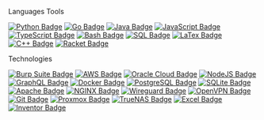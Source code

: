 Languages Tools

<p dir="auto"><a target="_blank" rel="noopener noreferrer nofollow" href="https://camo.githubusercontent.com/48d88076f782cd1c82ba93b3dbcf27a066ea02f6245d6c7943f91f39594fbd65/68747470733a2f2f696d672e736869656c64732e696f2f62616467652f507974686f6e2d3337373641423f7374796c653d666f722d7468652d6261646765266c6162656c436f6c6f723d626c61636b266c6f676f3d707974686f6e266c6f676f436f6c6f723d7768697465"><img src="https://camo.githubusercontent.com/48d88076f782cd1c82ba93b3dbcf27a066ea02f6245d6c7943f91f39594fbd65/68747470733a2f2f696d672e736869656c64732e696f2f62616467652f507974686f6e2d3337373641423f7374796c653d666f722d7468652d6261646765266c6162656c436f6c6f723d626c61636b266c6f676f3d707974686f6e266c6f676f436f6c6f723d7768697465" alt="Python Badge" data-canonical-src="https://img.shields.io/badge/Python-3776AB?style=for-the-badge&amp;labelColor=black&amp;logo=python&amp;logoColor=white" style="max-width: 100%;"></a>
<a target="_blank" rel="noopener noreferrer nofollow" href="https://camo.githubusercontent.com/3a26b9593899bc9d272e53c96887b689dd8b985396f7e9c88a1ff9c0dea26bbd/68747470733a2f2f696d672e736869656c64732e696f2f62616467652f476f2d3030414444383f7374796c653d666f722d7468652d6261646765266c6162656c436f6c6f723d626c61636b266c6f676f3d676f266c6f676f436f6c6f723d7768697465"><img src="https://camo.githubusercontent.com/3a26b9593899bc9d272e53c96887b689dd8b985396f7e9c88a1ff9c0dea26bbd/68747470733a2f2f696d672e736869656c64732e696f2f62616467652f476f2d3030414444383f7374796c653d666f722d7468652d6261646765266c6162656c436f6c6f723d626c61636b266c6f676f3d676f266c6f676f436f6c6f723d7768697465" alt="Go Badge" data-canonical-src="https://img.shields.io/badge/Go-00ADD8?style=for-the-badge&amp;labelColor=black&amp;logo=go&amp;logoColor=white" style="max-width: 100%;"></a>
<a target="_blank" rel="noopener noreferrer nofollow" href="https://camo.githubusercontent.com/457bd0242c682483d91d9dd06bf7daada11e316eff611239f0798701464bdc53/68747470733a2f2f696d672e736869656c64732e696f2f62616467652f4a6176612d3030373339363f7374796c653d666f722d7468652d6261646765266c6162656c436f6c6f723d626c61636b266c6f676f3d6a617661266c6f676f436f6c6f723d7768697465"><img src="https://camo.githubusercontent.com/457bd0242c682483d91d9dd06bf7daada11e316eff611239f0798701464bdc53/68747470733a2f2f696d672e736869656c64732e696f2f62616467652f4a6176612d3030373339363f7374796c653d666f722d7468652d6261646765266c6162656c436f6c6f723d626c61636b266c6f676f3d6a617661266c6f676f436f6c6f723d7768697465" alt="Java Badge" data-canonical-src="https://img.shields.io/badge/Java-007396?style=for-the-badge&amp;labelColor=black&amp;logo=java&amp;logoColor=white" style="max-width: 100%;"></a>
<a target="_blank" rel="noopener noreferrer nofollow" href="https://camo.githubusercontent.com/b1bf6d340c01d8107a1a2612fb5f3b73da8e03f6a34a929df4ca0e3ac7295d39/68747470733a2f2f696d672e736869656c64732e696f2f62616467652f4a6176617363726970742d4630444234463f7374796c653d666f722d7468652d6261646765266c6162656c436f6c6f723d626c61636b266c6f676f3d6a617661736372697074266c6f676f436f6c6f723d7768697465"><img src="https://camo.githubusercontent.com/b1bf6d340c01d8107a1a2612fb5f3b73da8e03f6a34a929df4ca0e3ac7295d39/68747470733a2f2f696d672e736869656c64732e696f2f62616467652f4a6176617363726970742d4630444234463f7374796c653d666f722d7468652d6261646765266c6162656c436f6c6f723d626c61636b266c6f676f3d6a617661736372697074266c6f676f436f6c6f723d7768697465" alt="JavaScript Badge" data-canonical-src="https://img.shields.io/badge/Javascript-F0DB4F?style=for-the-badge&amp;labelColor=black&amp;logo=javascript&amp;logoColor=white" style="max-width: 100%;"></a>
<a target="_blank" rel="noopener noreferrer nofollow" href="https://camo.githubusercontent.com/645935b3d940d2eb46eac35f485f63f3c310babb59d5f61719d10e58ae6f5640/68747470733a2f2f696d672e736869656c64732e696f2f62616467652f547970655363726970742d3331373843363f7374796c653d666f722d7468652d6261646765266c6162656c436f6c6f723d626c61636b266c6f676f3d74797065736372697074266c6f676f436f6c6f723d7768697465"><img src="https://camo.githubusercontent.com/645935b3d940d2eb46eac35f485f63f3c310babb59d5f61719d10e58ae6f5640/68747470733a2f2f696d672e736869656c64732e696f2f62616467652f547970655363726970742d3331373843363f7374796c653d666f722d7468652d6261646765266c6162656c436f6c6f723d626c61636b266c6f676f3d74797065736372697074266c6f676f436f6c6f723d7768697465" alt="TypeScript Badge" data-canonical-src="https://img.shields.io/badge/TypeScript-3178C6?style=for-the-badge&amp;labelColor=black&amp;logo=typescript&amp;logoColor=white" style="max-width: 100%;"></a>
<a target="_blank" rel="noopener noreferrer nofollow" href="https://camo.githubusercontent.com/04dba38e5ec8414caa126b7466f1c3e53cc556af58e98916a260c92ea285e8a1/68747470733a2f2f696d672e736869656c64732e696f2f62616467652f426173682d3445414132353f7374796c653d666f722d7468652d6261646765266c6162656c436f6c6f723d626c61636b266c6f676f3d676e7562617368266c6f676f436f6c6f723d7768697465"><img src="https://camo.githubusercontent.com/04dba38e5ec8414caa126b7466f1c3e53cc556af58e98916a260c92ea285e8a1/68747470733a2f2f696d672e736869656c64732e696f2f62616467652f426173682d3445414132353f7374796c653d666f722d7468652d6261646765266c6162656c436f6c6f723d626c61636b266c6f676f3d676e7562617368266c6f676f436f6c6f723d7768697465" alt="Bash Badge" data-canonical-src="https://img.shields.io/badge/Bash-4EAA25?style=for-the-badge&amp;labelColor=black&amp;logo=gnubash&amp;logoColor=white" style="max-width: 100%;"></a>
<a target="_blank" rel="noopener noreferrer nofollow" href="https://camo.githubusercontent.com/f6915e0c52a5fd64b9d61ff2186aed5b61d2e28268baaf3650459c9944c63f09/68747470733a2f2f696d672e736869656c64732e696f2f62616467652f53514c2d3431363945313f7374796c653d666f722d7468652d6261646765266c6162656c436f6c6f723d626c61636b266c6f676f3d706f737467726573716c266c6f676f436f6c6f723d7768697465"><img src="https://camo.githubusercontent.com/f6915e0c52a5fd64b9d61ff2186aed5b61d2e28268baaf3650459c9944c63f09/68747470733a2f2f696d672e736869656c64732e696f2f62616467652f53514c2d3431363945313f7374796c653d666f722d7468652d6261646765266c6162656c436f6c6f723d626c61636b266c6f676f3d706f737467726573716c266c6f676f436f6c6f723d7768697465" alt="SQL Badge" data-canonical-src="https://img.shields.io/badge/SQL-4169E1?style=for-the-badge&amp;labelColor=black&amp;logo=postgresql&amp;logoColor=white" style="max-width: 100%;"></a>
<a target="_blank" rel="noopener noreferrer nofollow" href="https://camo.githubusercontent.com/6fccee5146659e536f87b7fbcf1f0e9067b018692dbe014f4beb1cd94263796b/68747470733a2f2f696d672e736869656c64732e696f2f62616467652f4c615465782d3030383038303f7374796c653d666f722d7468652d6261646765266c6162656c436f6c6f723d626c61636b266c6f676f3d4c61546578266c6f676f436f6c6f723d7768697465"><img src="https://camo.githubusercontent.com/6fccee5146659e536f87b7fbcf1f0e9067b018692dbe014f4beb1cd94263796b/68747470733a2f2f696d672e736869656c64732e696f2f62616467652f4c615465782d3030383038303f7374796c653d666f722d7468652d6261646765266c6162656c436f6c6f723d626c61636b266c6f676f3d4c61546578266c6f676f436f6c6f723d7768697465" alt="LaTex Badge" data-canonical-src="https://img.shields.io/badge/LaTex-008080?style=for-the-badge&amp;labelColor=black&amp;logo=LaTex&amp;logoColor=white" style="max-width: 100%;"></a>
<a target="_blank" rel="noopener noreferrer nofollow" href="https://camo.githubusercontent.com/c67dbd03403a84f9a682cec93a1031e1d4a8ff7009f61135ceee45fbc3d3dfb5/68747470733a2f2f696d672e736869656c64732e696f2f62616467652f432b2b2d3030353939433f7374796c653d666f722d7468652d6261646765266c6162656c436f6c6f723d626c61636b266c6f676f3d63706c7573706c7573266c6f676f436f6c6f723d7768697465"><img src="https://camo.githubusercontent.com/c67dbd03403a84f9a682cec93a1031e1d4a8ff7009f61135ceee45fbc3d3dfb5/68747470733a2f2f696d672e736869656c64732e696f2f62616467652f432b2b2d3030353939433f7374796c653d666f722d7468652d6261646765266c6162656c436f6c6f723d626c61636b266c6f676f3d63706c7573706c7573266c6f676f436f6c6f723d7768697465" alt="C++ Badge" data-canonical-src="https://img.shields.io/badge/C++-00599C?style=for-the-badge&amp;labelColor=black&amp;logo=cplusplus&amp;logoColor=white" style="max-width: 100%;"></a>
<a target="_blank" rel="noopener noreferrer nofollow" href="https://camo.githubusercontent.com/2d02d40ed4e844e74bad1c6c0c966e9c8d185c355f207b8b08ab22a08fd56366/68747470733a2f2f696d672e736869656c64732e696f2f62616467652f5261636b65742d3946314432303f7374796c653d666f722d7468652d6261646765266c6162656c436f6c6f723d626c61636b266c6f676f3d5261636b6574266c6f676f436f6c6f723d7768697465"><img src="https://camo.githubusercontent.com/2d02d40ed4e844e74bad1c6c0c966e9c8d185c355f207b8b08ab22a08fd56366/68747470733a2f2f696d672e736869656c64732e696f2f62616467652f5261636b65742d3946314432303f7374796c653d666f722d7468652d6261646765266c6162656c436f6c6f723d626c61636b266c6f676f3d5261636b6574266c6f676f436f6c6f723d7768697465" alt="Racket Badge" data-canonical-src="https://img.shields.io/badge/Racket-9F1D20?style=for-the-badge&amp;labelColor=black&amp;logo=Racket&amp;logoColor=white" style="max-width: 100%;"></a></p>


Technologies

<p dir="auto"><a target="_blank" rel="noopener noreferrer nofollow" href="https://camo.githubusercontent.com/68ad77223d309dccd4491cddbd3087416156204364d8092bdfc29abda74f321d/68747470733a2f2f696d672e736869656c64732e696f2f62616467652f427572705f53756974652d4646363633333f7374796c653d666f722d7468652d6261646765266c6162656c436f6c6f723d626c61636b266c6f676f3d266c6f676f436f6c6f723d7768697465"><img src="https://camo.githubusercontent.com/68ad77223d309dccd4491cddbd3087416156204364d8092bdfc29abda74f321d/68747470733a2f2f696d672e736869656c64732e696f2f62616467652f427572705f53756974652d4646363633333f7374796c653d666f722d7468652d6261646765266c6162656c436f6c6f723d626c61636b266c6f676f3d266c6f676f436f6c6f723d7768697465" alt="Burp Suite Badge" data-canonical-src="https://img.shields.io/badge/Burp_Suite-FF6633?style=for-the-badge&amp;labelColor=black&amp;logo=&amp;logoColor=white" style="max-width: 100%;"></a>
<a target="_blank" rel="noopener noreferrer nofollow" href="https://camo.githubusercontent.com/41125c8c9d7d08138000561c20b4de326839c9163c5c0aea6e5366e5b3ab3151/68747470733a2f2f696d672e736869656c64732e696f2f62616467652f4157532d3233324633453f7374796c653d666f722d7468652d6261646765266c6162656c436f6c6f723d626c61636b266c6f676f3d616d617a6f6e617773266c6f676f436f6c6f723d7768697465"><img src="https://camo.githubusercontent.com/41125c8c9d7d08138000561c20b4de326839c9163c5c0aea6e5366e5b3ab3151/68747470733a2f2f696d672e736869656c64732e696f2f62616467652f4157532d3233324633453f7374796c653d666f722d7468652d6261646765266c6162656c436f6c6f723d626c61636b266c6f676f3d616d617a6f6e617773266c6f676f436f6c6f723d7768697465" alt="AWS Badge" data-canonical-src="https://img.shields.io/badge/AWS-232F3E?style=for-the-badge&amp;labelColor=black&amp;logo=amazonaws&amp;logoColor=white" style="max-width: 100%;"></a>
<a target="_blank" rel="noopener noreferrer nofollow" href="https://camo.githubusercontent.com/695393b338b67299671fa29ef8f2656e246f5f5113409ae73010f77aa1665f81/68747470733a2f2f696d672e736869656c64732e696f2f62616467652f4f7261636c655f436c6f75642d4638303030303f7374796c653d666f722d7468652d6261646765266c6162656c436f6c6f723d626c61636b266c6f676f3d6f7261636c65266c6f676f436f6c6f723d7768697465"><img src="https://camo.githubusercontent.com/695393b338b67299671fa29ef8f2656e246f5f5113409ae73010f77aa1665f81/68747470733a2f2f696d672e736869656c64732e696f2f62616467652f4f7261636c655f436c6f75642d4638303030303f7374796c653d666f722d7468652d6261646765266c6162656c436f6c6f723d626c61636b266c6f676f3d6f7261636c65266c6f676f436f6c6f723d7768697465" alt="Oracle Cloud Badge" data-canonical-src="https://img.shields.io/badge/Oracle_Cloud-F80000?style=for-the-badge&amp;labelColor=black&amp;logo=oracle&amp;logoColor=white" style="max-width: 100%;"></a>
<a target="_blank" rel="noopener noreferrer nofollow" href="https://camo.githubusercontent.com/d2e274cf4baa056f68b8f8efea0b68a4cd4f52bb5669a7f101c054917dd697bc/68747470733a2f2f696d672e736869656c64732e696f2f62616467652f4e6f64652e4a532d3333393933333f7374796c653d666f722d7468652d6261646765266c6162656c436f6c6f723d626c61636b266c6f676f3d6e6f6465646f746a73266c6f676f436f6c6f723d7768697465"><img src="https://camo.githubusercontent.com/d2e274cf4baa056f68b8f8efea0b68a4cd4f52bb5669a7f101c054917dd697bc/68747470733a2f2f696d672e736869656c64732e696f2f62616467652f4e6f64652e4a532d3333393933333f7374796c653d666f722d7468652d6261646765266c6162656c436f6c6f723d626c61636b266c6f676f3d6e6f6465646f746a73266c6f676f436f6c6f723d7768697465" alt="NodeJS Badge" data-canonical-src="https://img.shields.io/badge/Node.JS-339933?style=for-the-badge&amp;labelColor=black&amp;logo=nodedotjs&amp;logoColor=white" style="max-width: 100%;"></a>
<a target="_blank" rel="noopener noreferrer nofollow" href="https://camo.githubusercontent.com/972eab49583805c1b89681a4d4be196d77e4a3ffe926b45aaa9873bbfa7f34e0/68747470733a2f2f696d672e736869656c64732e696f2f62616467652f4772617068514c2d4531303039383f7374796c653d666f722d7468652d6261646765266c6162656c436f6c6f723d626c61636b266c6f676f3d4772617068514c266c6f676f436f6c6f723d7768697465"><img src="https://camo.githubusercontent.com/972eab49583805c1b89681a4d4be196d77e4a3ffe926b45aaa9873bbfa7f34e0/68747470733a2f2f696d672e736869656c64732e696f2f62616467652f4772617068514c2d4531303039383f7374796c653d666f722d7468652d6261646765266c6162656c436f6c6f723d626c61636b266c6f676f3d4772617068514c266c6f676f436f6c6f723d7768697465" alt="GraphQL Badge" data-canonical-src="https://img.shields.io/badge/GraphQL-E10098?style=for-the-badge&amp;labelColor=black&amp;logo=GraphQL&amp;logoColor=white" style="max-width: 100%;"></a>
<a target="_blank" rel="noopener noreferrer nofollow" href="https://camo.githubusercontent.com/fe7dab08b0d322651c6fe51146dae4eddbf7c588ff275e1d195565c306915231/68747470733a2f2f696d672e736869656c64732e696f2f62616467652f646f636b65722d3234393645443f7374796c653d666f722d7468652d6261646765266c6162656c436f6c6f723d626c61636b266c6f676f3d646f636b6572266c6f676f436f6c6f723d7768697465"><img src="https://camo.githubusercontent.com/fe7dab08b0d322651c6fe51146dae4eddbf7c588ff275e1d195565c306915231/68747470733a2f2f696d672e736869656c64732e696f2f62616467652f646f636b65722d3234393645443f7374796c653d666f722d7468652d6261646765266c6162656c436f6c6f723d626c61636b266c6f676f3d646f636b6572266c6f676f436f6c6f723d7768697465" alt="Docker Badge" data-canonical-src="https://img.shields.io/badge/docker-2496ED?style=for-the-badge&amp;labelColor=black&amp;logo=docker&amp;logoColor=white" style="max-width: 100%;"></a>
<a target="_blank" rel="noopener noreferrer nofollow" href="https://camo.githubusercontent.com/3117401147a114ec41b4ab8611b61c5825736114bd417f2d7c81a467f995ed6a/68747470733a2f2f696d672e736869656c64732e696f2f62616467652f706f737467726573716c2d3431363945313f7374796c653d666f722d7468652d6261646765266c6162656c436f6c6f723d626c61636b266c6f676f3d706f737467726573716c266c6f676f436f6c6f723d7768697465"><img src="https://camo.githubusercontent.com/3117401147a114ec41b4ab8611b61c5825736114bd417f2d7c81a467f995ed6a/68747470733a2f2f696d672e736869656c64732e696f2f62616467652f706f737467726573716c2d3431363945313f7374796c653d666f722d7468652d6261646765266c6162656c436f6c6f723d626c61636b266c6f676f3d706f737467726573716c266c6f676f436f6c6f723d7768697465" alt="PostgreSQL Badge" data-canonical-src="https://img.shields.io/badge/postgresql-4169E1?style=for-the-badge&amp;labelColor=black&amp;logo=postgresql&amp;logoColor=white" style="max-width: 100%;"></a>
<a target="_blank" rel="noopener noreferrer nofollow" href="https://camo.githubusercontent.com/7f970b133563dc8b8b1c8193166649d0cbc3202f512338631774340c2f57d608/68747470733a2f2f696d672e736869656c64732e696f2f62616467652f73716c6974652d3030334235373f7374796c653d666f722d7468652d6261646765266c6162656c436f6c6f723d626c61636b266c6f676f3d73716c697465266c6f676f436f6c6f723d7768697465"><img src="https://camo.githubusercontent.com/7f970b133563dc8b8b1c8193166649d0cbc3202f512338631774340c2f57d608/68747470733a2f2f696d672e736869656c64732e696f2f62616467652f73716c6974652d3030334235373f7374796c653d666f722d7468652d6261646765266c6162656c436f6c6f723d626c61636b266c6f676f3d73716c697465266c6f676f436f6c6f723d7768697465" alt="SQLite Badge" data-canonical-src="https://img.shields.io/badge/sqlite-003B57?style=for-the-badge&amp;labelColor=black&amp;logo=sqlite&amp;logoColor=white" style="max-width: 100%;"></a>
<a target="_blank" rel="noopener noreferrer nofollow" href="https://camo.githubusercontent.com/f4d53a962f7cda93b1ce2f71eb500a4a521f0f2b15e4372ccd0ae5d2f16440d8/68747470733a2f2f696d672e736869656c64732e696f2f62616467652f6170616368652d4432323132383f7374796c653d666f722d7468652d6261646765266c6162656c436f6c6f723d626c61636b266c6f676f3d617061636865266c6f676f436f6c6f723d7768697465"><img src="https://camo.githubusercontent.com/f4d53a962f7cda93b1ce2f71eb500a4a521f0f2b15e4372ccd0ae5d2f16440d8/68747470733a2f2f696d672e736869656c64732e696f2f62616467652f6170616368652d4432323132383f7374796c653d666f722d7468652d6261646765266c6162656c436f6c6f723d626c61636b266c6f676f3d617061636865266c6f676f436f6c6f723d7768697465" alt="Apache Badge" data-canonical-src="https://img.shields.io/badge/apache-D22128?style=for-the-badge&amp;labelColor=black&amp;logo=apache&amp;logoColor=white" style="max-width: 100%;"></a>
<a target="_blank" rel="noopener noreferrer nofollow" href="https://camo.githubusercontent.com/8650813f664306375dc8dc0b9f987a0721ce10bbc0646edbdd729f96b4a3ce02/68747470733a2f2f696d672e736869656c64732e696f2f62616467652f6e67696e782d3236393533393f7374796c653d666f722d7468652d6261646765266c6162656c436f6c6f723d626c61636b266c6f676f3d6e67696e78266c6f676f436f6c6f723d7768697465"><img src="https://camo.githubusercontent.com/8650813f664306375dc8dc0b9f987a0721ce10bbc0646edbdd729f96b4a3ce02/68747470733a2f2f696d672e736869656c64732e696f2f62616467652f6e67696e782d3236393533393f7374796c653d666f722d7468652d6261646765266c6162656c436f6c6f723d626c61636b266c6f676f3d6e67696e78266c6f676f436f6c6f723d7768697465" alt="NGINX Badge" data-canonical-src="https://img.shields.io/badge/nginx-269539?style=for-the-badge&amp;labelColor=black&amp;logo=nginx&amp;logoColor=white" style="max-width: 100%;"></a>
<a target="_blank" rel="noopener noreferrer nofollow" href="https://camo.githubusercontent.com/4992acb655cc862224c54da44720593d371235387074c00eb149eef544dd1f58/68747470733a2f2f696d672e736869656c64732e696f2f62616467652f7769726567756172642d3838313731413f7374796c653d666f722d7468652d6261646765266c6162656c436f6c6f723d626c61636b266c6f676f3d576972656775617264266c6f676f436f6c6f723d7768697465"><img src="https://camo.githubusercontent.com/4992acb655cc862224c54da44720593d371235387074c00eb149eef544dd1f58/68747470733a2f2f696d672e736869656c64732e696f2f62616467652f7769726567756172642d3838313731413f7374796c653d666f722d7468652d6261646765266c6162656c436f6c6f723d626c61636b266c6f676f3d576972656775617264266c6f676f436f6c6f723d7768697465" alt="Wireguard Badge" data-canonical-src="https://img.shields.io/badge/wireguard-88171A?style=for-the-badge&amp;labelColor=black&amp;logo=Wireguard&amp;logoColor=white" style="max-width: 100%;"></a>
<a target="_blank" rel="noopener noreferrer nofollow" href="https://camo.githubusercontent.com/5b20c37345ba0d1f1a66b7a9c946324c199252cf35260ef7c8c6e6997338343a/68747470733a2f2f696d672e736869656c64732e696f2f62616467652f4f70656e56504e2d4541374532303f7374796c653d666f722d7468652d6261646765266c6162656c436f6c6f723d626c61636b266c6f676f3d4f70656e56504e266c6f676f436f6c6f723d7768697465"><img src="https://camo.githubusercontent.com/5b20c37345ba0d1f1a66b7a9c946324c199252cf35260ef7c8c6e6997338343a/68747470733a2f2f696d672e736869656c64732e696f2f62616467652f4f70656e56504e2d4541374532303f7374796c653d666f722d7468652d6261646765266c6162656c436f6c6f723d626c61636b266c6f676f3d4f70656e56504e266c6f676f436f6c6f723d7768697465" alt="OpenVPN Badge" data-canonical-src="https://img.shields.io/badge/OpenVPN-EA7E20?style=for-the-badge&amp;labelColor=black&amp;logo=OpenVPN&amp;logoColor=white" style="max-width: 100%;"></a>
<a target="_blank" rel="noopener noreferrer nofollow" href="https://camo.githubusercontent.com/72704e4d34232bd73405581eb67912cef9025312c7eb93adc50627ce697b5f6f/68747470733a2f2f696d672e736869656c64732e696f2f62616467652f4769742d4630353033323f7374796c653d666f722d7468652d6261646765266c6162656c436f6c6f723d626c61636b266c6f676f3d676974266c6f676f436f6c6f723d7768697465"><img src="https://camo.githubusercontent.com/72704e4d34232bd73405581eb67912cef9025312c7eb93adc50627ce697b5f6f/68747470733a2f2f696d672e736869656c64732e696f2f62616467652f4769742d4630353033323f7374796c653d666f722d7468652d6261646765266c6162656c436f6c6f723d626c61636b266c6f676f3d676974266c6f676f436f6c6f723d7768697465" alt="Git Badge" data-canonical-src="https://img.shields.io/badge/Git-F05032?style=for-the-badge&amp;labelColor=black&amp;logo=git&amp;logoColor=white" style="max-width: 100%;"></a>
<a target="_blank" rel="noopener noreferrer nofollow" href="https://camo.githubusercontent.com/a83e76f7cb663d3bcd9e49130941b9e11923b2bee22c1a57b17e8b75baa9e75b/68747470733a2f2f696d672e736869656c64732e696f2f62616467652f50726f786d6f782d4535373030303f7374796c653d666f722d7468652d6261646765266c6162656c436f6c6f723d626c61636b266c6f676f3d70726f786d6f78266c6f676f436f6c6f723d7768697465"><img src="https://camo.githubusercontent.com/a83e76f7cb663d3bcd9e49130941b9e11923b2bee22c1a57b17e8b75baa9e75b/68747470733a2f2f696d672e736869656c64732e696f2f62616467652f50726f786d6f782d4535373030303f7374796c653d666f722d7468652d6261646765266c6162656c436f6c6f723d626c61636b266c6f676f3d70726f786d6f78266c6f676f436f6c6f723d7768697465" alt="Proxmox Badge" data-canonical-src="https://img.shields.io/badge/Proxmox-E57000?style=for-the-badge&amp;labelColor=black&amp;logo=proxmox&amp;logoColor=white" style="max-width: 100%;"></a>
<a target="_blank" rel="noopener noreferrer nofollow" href="https://camo.githubusercontent.com/d24d30c29f10b827643c7f774c787353e3e52fcaa692a4c27c8ab1411cd3f64c/68747470733a2f2f696d672e736869656c64732e696f2f62616467652f547275654e41532d3030393544353f7374796c653d666f722d7468652d6261646765266c6162656c436f6c6f723d626c61636b266c6f676f3d747275656e6173266c6f676f436f6c6f723d7768697465"><img src="https://camo.githubusercontent.com/d24d30c29f10b827643c7f774c787353e3e52fcaa692a4c27c8ab1411cd3f64c/68747470733a2f2f696d672e736869656c64732e696f2f62616467652f547275654e41532d3030393544353f7374796c653d666f722d7468652d6261646765266c6162656c436f6c6f723d626c61636b266c6f676f3d747275656e6173266c6f676f436f6c6f723d7768697465" alt="TrueNAS Badge" data-canonical-src="https://img.shields.io/badge/TrueNAS-0095D5?style=for-the-badge&amp;labelColor=black&amp;logo=truenas&amp;logoColor=white" style="max-width: 100%;"></a>
<a target="_blank" rel="noopener noreferrer nofollow" href="https://camo.githubusercontent.com/dd25459370f0ecb3eebc7bcb074c3853ed90da073e0a488092e1645594965aa2/68747470733a2f2f696d672e736869656c64732e696f2f62616467652f457863656c2d3231373334363f7374796c653d666f722d7468652d6261646765266c6162656c436f6c6f723d626c61636b266c6f676f3d6d6963726f736f6674657863656c266c6f676f436f6c6f723d7768697465"><img src="https://camo.githubusercontent.com/dd25459370f0ecb3eebc7bcb074c3853ed90da073e0a488092e1645594965aa2/68747470733a2f2f696d672e736869656c64732e696f2f62616467652f457863656c2d3231373334363f7374796c653d666f722d7468652d6261646765266c6162656c436f6c6f723d626c61636b266c6f676f3d6d6963726f736f6674657863656c266c6f676f436f6c6f723d7768697465" alt="Excel Badge" data-canonical-src="https://img.shields.io/badge/Excel-217346?style=for-the-badge&amp;labelColor=black&amp;logo=microsoftexcel&amp;logoColor=white" style="max-width: 100%;"></a>
<a target="_blank" rel="noopener noreferrer nofollow" href="https://camo.githubusercontent.com/c93cfbb4566d9eeec7a4e85c6c5aeabdd5a9cb6a0affb5cea4d8d7dba7399a95/68747470733a2f2f696d672e736869656c64732e696f2f62616467652f4175746f6465736b5f496e76656e746f722d3036393644373f7374796c653d666f722d7468652d6261646765266c6162656c436f6c6f723d626c61636b266c6f676f3d6175746f6465736b266c6f676f436f6c6f723d7768697465"><img src="https://camo.githubusercontent.com/c93cfbb4566d9eeec7a4e85c6c5aeabdd5a9cb6a0affb5cea4d8d7dba7399a95/68747470733a2f2f696d672e736869656c64732e696f2f62616467652f4175746f6465736b5f496e76656e746f722d3036393644373f7374796c653d666f722d7468652d6261646765266c6162656c436f6c6f723d626c61636b266c6f676f3d6175746f6465736b266c6f676f436f6c6f723d7768697465" alt="Inventor Badge" data-canonical-src="https://img.shields.io/badge/Autodesk_Inventor-0696D7?style=for-the-badge&amp;labelColor=black&amp;logo=autodesk&amp;logoColor=white" style="max-width: 100%;"></a></p>
